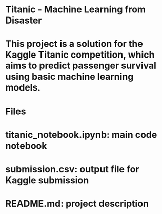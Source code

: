 # Titanic - Machine Learning from Disaster

# This project is a solution for the Kaggle Titanic competition, which aims to predict passenger survival using basic machine learning models.

# Files
# titanic_notebook.ipynb: main code notebook
# submission.csv: output file for Kaggle submission
# README.md: project description
